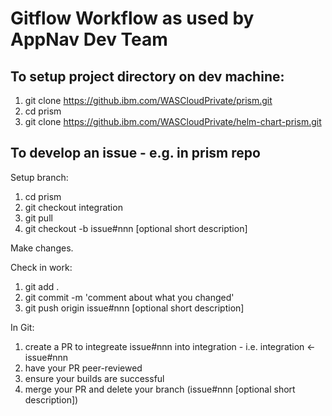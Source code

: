 # Gitflow Workflow as used by AppNav Dev Team

## To setup project directory on dev machine: 

1. git clone https://github.ibm.com/WASCloudPrivate/prism.git
1. cd prism
1. git clone https://github.ibm.com/WASCloudPrivate/helm-chart-prism.git

## To develop an issue - e.g. in prism repo

Setup branch: 

1. cd prism
1. git checkout integration
1. git pull
1. git checkout -b issue#nnn [optional short description]

Make changes.

Check in work: 

1. git add . 
1. git commit -m 'comment about what you changed'
1. git push origin issue#nnn [optional short description]

In Git: 

1. create a PR to integreate issue#nnn into integration - i.e. integration <- issue#nnn 
1. have your PR peer-reviewed 
1. ensure your builds are successful 
1. merge your PR and delete your branch (issue#nnn [optional short description]) 
